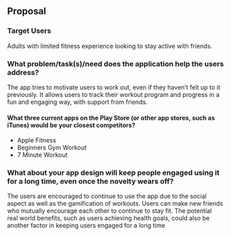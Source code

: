 ## Proposal

### Target Users
Adults with limited fitness experience looking to stay active with friends.

### What problem/task(s)/need does the application help the users address?
The app tries to motivate users to work out, even if they haven’t felt up to it previously. It allows
users to track their workout program and progress in a fun and engaging way, with support from
friends.

#### What three current apps on the Play Store (or other app stores, such as iTunes) would be your closest competitors?
* Apple Fitness
* Beginners Gym Workout
* 7 Minute Workout


### What about your app design will keep people engaged using it for a long time, even once the novelty wears off?
The users are encouraged to continue to use the app due to the social aspect as well as the gamification of workouts. Users can make new friends who mutually encourage each other to
continue to stay fit. The potential real world benefits, such as users achieving health goals, could also be another factor in keeping users engaged for a long time
